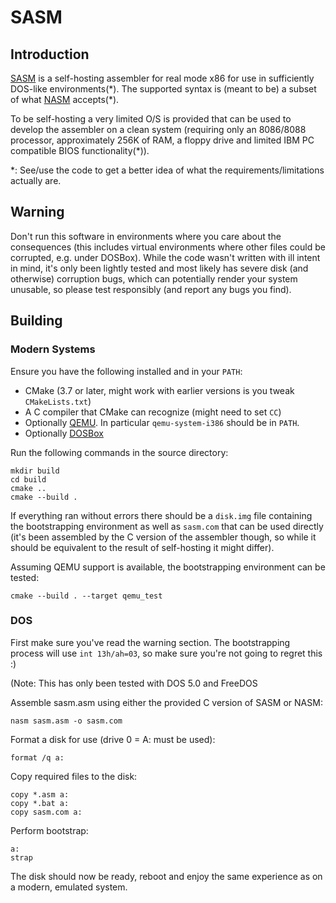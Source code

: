 # SASM

## Introduction

[SASM](sasm.asm) is a self-hosting assembler for real mode x86 for use
in sufficiently DOS-like environments(\*). The supported syntax is
(meant to be) a subset of what [NASM](https://nasm.us/) accepts(\*).

To be self-hosting a very limited O/S is provided that can be used to
develop the assembler on a clean system (requiring only an 8086/8088
processor, approximately 256K of RAM, a floppy drive and limited IBM PC
compatible BIOS functionality(\*)).

\*: See/use the code to get a better idea of what the
requirements/limitations actually are.

## Warning

Don't run this software in environments where you care about the
consequences (this includes virtual environments where other files could
be corrupted, e.g. under DOSBox). While the code wasn't written with ill
intent in mind, it's only been lightly tested and most likely has severe
disk (and otherwise) corruption bugs, which can potentially render your
system unusable, so please test responsibly (and report any bugs you
find).

## Building

### Modern Systems

Ensure you have the following installed and in your `PATH`:

- CMake (3.7 or later, might work with earlier versions is you tweak
  `CMakeLists.txt`)
- A C compiler that CMake can recognize (might need to set `CC`)
- Optionally [QEMU](https://www.qemu.org/). In particular
  `qemu-system-i386` should be in `PATH`.
- Optionally [DOSBox](https://www.dosbox.com/)

Run the following commands in the source directory:

    mkdir build
    cd build
    cmake ..
    cmake --build .

If everything ran without errors there should be a `disk.img` file
containing the bootstrapping environment as well as `sasm.com` that can
be used directly (it's been assembled by the C version of the assembler
though, so while it should be equivalent to the result of self-hosting
it might differ).

Assuming QEMU support is available, the bootstrapping environment can be
tested:

    cmake --build . --target qemu_test


### DOS

First make sure you've read the warning section. The bootstrapping
process will use `int 13h/ah=03`, so make sure you're not going to
regret this :)

(Note: This has only been tested with DOS 5.0 and FreeDOS

Assemble sasm.asm using either the provided C version of SASM or NASM:

    nasm sasm.asm -o sasm.com

Format a disk for use (drive 0 = A: must be used):

    format /q a:

Copy required files to the disk:

    copy *.asm a:
    copy *.bat a:
    copy sasm.com a:

Perform bootstrap:

    a:
    strap

The disk should now be ready, reboot and enjoy the same experience as on
a modern, emulated system.
